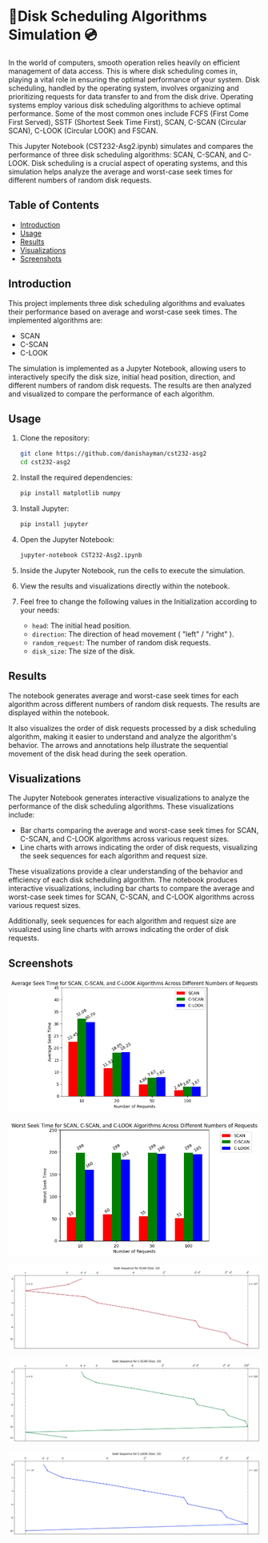 # 📀Disk Scheduling Algorithms Simulation 💿
In the world of computers, smooth operation relies heavily on efficient management of data access. This is where disk scheduling comes in, playing a vital role in ensuring the optimal performance of your system. Disk scheduling, handled by the operating system, involves organizing and prioritizing requests for data transfer to and from the disk drive. Operating systems employ various disk scheduling algorithms to achieve optimal performance. Some of the most common ones include FCFS (First Come First Served), SSTF (Shortest Seek Time First), SCAN, C-SCAN (Circular SCAN), C-LOOK (Circular LOOK) and FSCAN.

This Jupyter Notebook (CST232-Asg2.ipynb) simulates and compares the performance of three disk scheduling algorithms: SCAN, C-SCAN, and C-LOOK. Disk scheduling is a crucial aspect of operating systems, and this simulation helps analyze the average and worst-case seek times for different numbers of random disk requests.

## Table of Contents
- [Introduction](#introduction)
- [Usage](#usage)
- [Results](#results)
- [Visualizations](#visualizations)
- [Screenshots](#screenshots)

## Introduction

This project implements three disk scheduling algorithms and evaluates their performance based on average and worst-case seek times. The implemented algorithms are:
- SCAN
- C-SCAN
- C-LOOK

The simulation is implemented as a Jupyter Notebook, allowing users to interactively specify the disk size, initial head position, direction, and different numbers of random disk requests. The results are then analyzed and visualized to compare the performance of each algorithm.

## Usage

1. Clone the repository:

   ```bash
   git clone https://github.com/danishayman/cst232-asg2
   cd cst232-asg2
   ```

2. Install the required dependencies:
    ```bash
    pip install matplotlib numpy
    ```

3. Install Jupyter: 
    ```bash
    pip install jupyter
    ```

4. Open the Jupyter Notebook:
    ```bash
    jupyter-notebook CST232-Asg2.ipynb
    ```

5. Inside the Jupyter Notebook, run the cells to execute the simulation.

6. View the results and visualizations directly within the notebook.

7. Feel free to change the following values in the Initialization according to your needs:
   - `head`: The initial head position.
   - `direction`: The direction of head movement ( "left" / "right" ).
   - `random_request`: The number of random disk requests.
   - `disk_size`: The size of the disk.

## Results
The notebook generates average and worst-case seek times for each algorithm across different numbers of random disk requests. The results are displayed within the notebook.

It also visualizes the order of disk requests processed by a disk scheduling algorithm, making it easier to understand and analyze the algorithm's behavior. The arrows and annotations help illustrate the sequential movement of the disk head during the seek operation.

## Visualizations

The Jupyter Notebook generates interactive visualizations to analyze the performance of the disk scheduling algorithms. These visualizations include:

- Bar charts comparing the average and worst-case seek times for SCAN, C-SCAN, and C-LOOK algorithms across various request sizes.
- Line charts with arrows indicating the order of disk requests, visualizing the seek sequences for each algorithm and request size.

These visualizations provide a clear understanding of the behavior and efficiency of each disk scheduling algorithm.
The notebook produces interactive visualizations, including bar charts to compare the average and worst-case seek times for SCAN, C-SCAN, and C-LOOK algorithms across various request sizes.

Additionally, seek sequences for each algorithm and request size are visualized using line charts with arrows indicating the order of disk requests.


## Screenshots

![Alt text](Screenshots/image.png)

![Alt text](Screenshots/image-1.png)

![Alt text](Screenshots/image-2.png)

![Alt text](Screenshots/image-3.png)

![Alt text](Screenshots/image-4.png)
